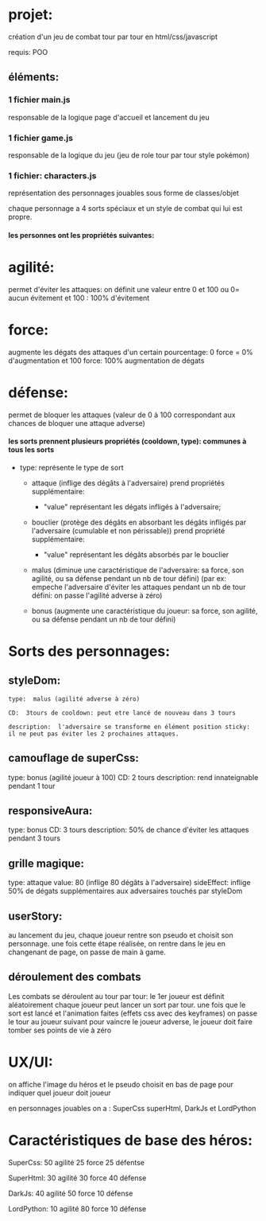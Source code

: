 # projet:

création d'un jeu de combat tour par tour en html/css/javascript

requis: POO 

## éléments:

### 1 fichier main.js

responsable de la logique page d'accueil et lancement du jeu

### 1 fichier game.js

responsable de la logique du jeu (jeu de role tour par tour style pokémon)

### 1 fichier: characters.js

représentation des personnages jouables sous forme de classes/objet

chaque personnage a 4 sorts spéciaux et un style de combat qui lui est propre.

#### les personnes ont les propriétés suivantes:

# agilité:

permet d'éviter les attaques: on définit une valeur entre 0 et 100 ou 0= aucun évitement et 100 : 100% d'évitement

# force:

augmente les dégats des attaques d'un certain pourcentage: 0 force = 0% d'augmentation et 100 force: 100% augmentation de dégats

# défense:

permet de bloquer les attaques (valeur de 0 à 100 correspondant aux chances de bloquer une attaque adverse)

#### les sorts prennent plusieurs propriétés (cooldown, type): communes à tous les sorts

- type: représente le type de sort

  - attaque (inflige des dégâts à l'adversaire)
    prend propriétés supplémentaire:
    - "value" représentant les dégats infligés à l'adversaire;
  - bouclier (protège des dégâts en absorbant les dégâts infligés par l'adversaire (cumulable et non périssable))
    prend propriété supplémentaire:
    - "value" représentant les dégâts absorbés par le bouclier
  - malus (diminue une caractéristique de l'adversaire: sa force, son agilité, ou sa défense pendant un nb de tour défini)
    (par ex: empeche l'adversaire d'éviter les attaques pendant un nb de tour défini: on passe l'agilité adverse à zéro)

  - bonus (augmente une caractéristique du joueur: sa force, son agilité, ou sa défense pendant un nb de tour défini)

# Sorts des personnages:

## styleDom:

    type:  malus (agilité adverse à zéro)

    CD:  3tours de cooldown: peut etre lancé de nouveau dans 3 tours

    description:  l'adversaire se transforme en élément position sticky: il ne peut pas éviter les 2 prochaines attaques.

## camouflage de superCss:

type: bonus (agilité joueur à 100)
CD: 2 tours
description: rend innateignable pendant 1 tour

## responsiveAura:

type: bonus
CD: 3 tours
description: 50% de chance d'éviter les attaques pendant 3 tours

## grille magique:

type: attaque
value: 80 (inflige 80 dégâts à l'adversaire)
sideEffect:
inflige 50% de dégats supplémentaires aux adversaires touchés par styleDom

## userStory:

au lancement du jeu, chaque joueur rentre son pseudo et choisit son personnage.
une fois cette étape réalisée, on rentre dans le jeu en changenant de page, on passe de main à game.

## déroulement des combats

Les combats se déroulent au tour par tour:
le 1er joueur est définit aléatoirement
chaque joueur peut lancer un sort par tour.
une fois que le sort est lancé et l'animation faites (effets css avec des keyframes)
on passe le tour au joueur suivant
pour vaincre le joueur adverse, le joueur doit faire tomber ses points de vie à zéro

# UX/UI:

on affiche l'image du héros et le pseudo choisit en bas de page pour indiquer quel joueur doit joueur

en personnages jouables on a : SuperCss superHtml, DarkJs et LordPython

# Caractéristiques de base des héros:

SuperCss:
50 agilité
25 force
25 défentse

SuperHtml:
30 agilité
30 force
40 défense

DarkJs:
40 agilité
50 force
10 défense

LordPython:
10 agilité
80 force
10 défense
